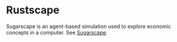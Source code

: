 # Rustscape
Sugarscape is an agent-based simulation used to explore economic concepts in a computer. See [Sugarscape](https://en.wikipedia.org/wiki/Sugarscape). 
